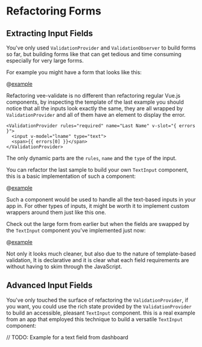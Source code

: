 # Refactoring Forms

## Extracting Input Fields

You've only used `ValidationProvider` and `ValidationObserver` to build forms so far, but building forms like that can get tedious and time consuming especially for very large forms.

For example you might have a form that looks like this:

@[example](large-form-unrefactored)

Refactoring vee-validate is no different than refactoring regular Vue.js components, by inspecting the template of the last example you should notice that all the inputs look exactly the same, they are all wrapped by `ValidationProvider` and all of them have an element to display the error.

```vue{1,3,4}
<ValidationProvider rules="required" name="Last Name" v-slot="{ errors }">
  <input v-model="lname" type="text">
  <span>{{ errors[0] }}</span>
</ValidationProvider>
```

The only dynamic parts are the `rules`, `name` and the `type` of the input.

You can refactor the last sample to build your own `TextInput` component, this is a basic implementation of such a component:

@[example](text-input)

Such a component would be used to handle all the text-based inputs in your app in. For other types of inputs, it might be worth it to implement custom wrappers around them just like this one.

Check out the large form from earlier but when the fields are swapped by the `TextInput` component you've implemented just now:

@[example](large-form-refactored)

Not only it looks much cleaner, but also due to the nature of template-based validation, It is declarative and it is clear what each field requirements are without having to skim through the JavaScript.

## Advanced Input Fields

You've only touched the surface of refactoring the `ValidationProvider`, if you want, you could use the rich state provided by the `ValidationProvider` to build an accessible, pleasant `TextInput` component. this is a real example from an app that employed this technique to build a versatile `TextInput` component:

// TODO: Example for a text field from dashboard

